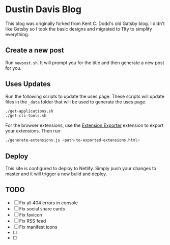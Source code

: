 # Dustin Davis Blog

This blog was originally forked from Kent C. Dodd's old Gatsby blog. I didn't
like Gatsby so I took the basic designs and migrated to 11ty to simplify
everything.

## Create a new post

Run `newpost.sh`. It will prompt you for the title and then generate a new post
for you.

## Uses Updates

Run the following scripts to update the uses page. These scripts will update
files in the `_data` folder that will be used to generate the uses page.

```bash
./get-applications.sh
./get-cli-tools.sh
```

For the browser extensions, use the
[Extension Exporter](https://chromewebstore.google.com/detail/extension-exporter/doikmfpjbcjjimnbablebijofdbgfepb)
extension to export your extensions. Then run:

```bash
./generate-extensions.js <path-to-exported-extensions.html>
```

## Deploy

This site is configured to deploy to Netlify. Simply push your changes to master
and it will trigger a new build and deploy.

## TODO

- [ ] Fix all 404 errors in console
- [ ] Fix social share cards
- [ ] Fix favicon
- [ ] Fix RSS feed
- [ ] Fix manifest icons
- [ ]
- [ ]
